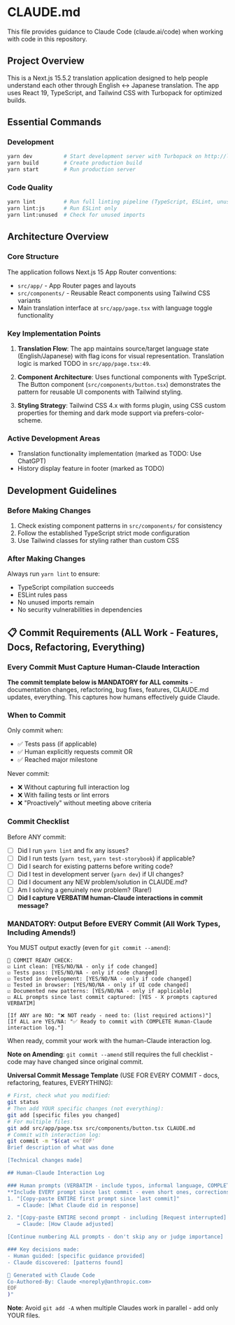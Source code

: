 # CLAUDE.md

This file provides guidance to Claude Code (claude.ai/code) when working with code in this repository.

## Project Overview
This is a Next.js 15.5.2 translation application designed to help people understand each other through English ↔ Japanese translation. The app uses React 19, TypeScript, and Tailwind CSS with Turbopack for optimized builds.

## Essential Commands

### Development
```bash
yarn dev          # Start development server with Turbopack on http://localhost:3000
yarn build        # Create production build
yarn start        # Run production server
```

### Code Quality
```bash
yarn lint         # Run full linting pipeline (TypeScript, ESLint, unused imports, security audit)
yarn lint:js      # Run ESLint only
yarn lint:unused  # Check for unused imports
```

## Architecture Overview

### Core Structure
The application follows Next.js 15 App Router conventions:
- `src/app/` - App Router pages and layouts
- `src/components/` - Reusable React components using Tailwind CSS variants
- Main translation interface at `src/app/page.tsx` with language toggle functionality

### Key Implementation Points
1. **Translation Flow**: The app maintains source/target language state (English/Japanese) with flag icons for visual representation. Translation logic is marked TODO in `src/app/page.tsx:49`.

2. **Component Architecture**: Uses functional components with TypeScript. The Button component (`src/components/button.tsx`) demonstrates the pattern for reusable UI components with Tailwind styling.

3. **Styling Strategy**: Tailwind CSS 4.x with forms plugin, using CSS custom properties for theming and dark mode support via prefers-color-scheme.

### Active Development Areas
- Translation functionality implementation (marked as TODO: Use ChatGPT)
- History display feature in footer (marked as TODO)

## Development Guidelines

### Before Making Changes
1. Check existing component patterns in `src/components/` for consistency
2. Follow the established TypeScript strict mode configuration
3. Use Tailwind classes for styling rather than custom CSS

### After Making Changes
Always run `yarn lint` to ensure:
- TypeScript compilation succeeds
- ESLint rules pass
- No unused imports remain
- No security vulnerabilities in dependencies

## 📋 Commit Requirements (ALL Work - Features, Docs, Refactoring, Everything)

### Every Commit Must Capture Human-Claude Interaction

**The commit template below is MANDATORY for ALL commits** - documentation changes, refactoring, bug fixes, features, CLAUDE.md updates, everything. This captures how humans effectively guide Claude.

### When to Commit
Only commit when:
- ✅ Tests pass (if applicable)
- ✅ Human explicitly requests commit OR
- ✅ Reached major milestone

Never commit:
- ❌ Without capturing full interaction log
- ❌ With failing tests or lint errors
- ❌ "Proactively" without meeting above criteria

### Commit Checklist
Before ANY commit:
- [ ] Did I run `yarn lint` and fix any issues?
- [ ] Did I run tests (`yarn test`, `yarn test-storybook`) if applicable?
- [ ] Did I search for existing patterns before writing code?
- [ ] Did I test in development server (`yarn dev`) if UI changes?
- [ ] Did I document any NEW problem/solution in CLAUDE.md?
- [ ] Am I solving a genuinely new problem? (Rare!)
- [ ] **Did I capture VERBATIM human-Claude interactions in commit message?**

### MANDATORY: Output Before EVERY Commit (All Work Types, Including Amends!)
You MUST output exactly (even for `git commit --amend`):
```
📝 COMMIT READY CHECK:
☑️ Lint clean: [YES/NO/NA - only if code changed]
☑️ Tests pass: [YES/NO/NA - only if code changed]
☑️ Tested in development: [YES/NO/NA - only if code changed]
☑️ Tested in browser: [YES/NO/NA - only if UI code changed]
☑️ Documented new patterns: [YES/NO/NA - only if applicable]
☑️ ALL prompts since last commit captured: [YES - X prompts captured VERBATIM]

[If ANY are NO: "❌ NOT ready - need to: (list required actions)"]
[If ALL are YES/NA: "✅ Ready to commit with COMPLETE Human-Claude interaction log."]
```

When ready, commit your work with the human-Claude interaction log.

**Note on Amending**: `git commit --amend` still requires the full checklist - code may have changed since original commit.

**Universal Commit Message Template** (USE FOR EVERY COMMIT - docs, refactoring, features, EVERYTHING):
```bash
# First, check what you modified:
git status
# Then add YOUR specific changes (not everything):
git add [specific files you changed]
# For multiple files:
git add src/app/page.tsx src/components/button.tsx CLAUDE.md
# Commit with interaction log:
git commit -m "$(cat <<'EOF'
Brief description of what was done

[Technical changes made]

## Human-Claude Interaction Log

### Human prompts (VERBATIM - include typos, informal language, COMPLETE text):
**Include EVERY prompt since last commit - even short ones, corrections, clarifications**
1. "[Copy-paste ENTIRE first prompt since last commit]"
   → Claude: [What Claude did in response]

2. "[Copy-paste ENTIRE second prompt - including [Request interrupted] if present]"
   → Claude: [How Claude adjusted]

[Continue numbering ALL prompts - don't skip any or judge importance]

### Key decisions made:
- Human guided: [specific guidance provided]
- Claude discovered: [patterns found]

🤖 Generated with Claude Code
Co-Authored-By: Claude <noreply@anthropic.com>
EOF
)"
```
**Note**: Avoid `git add -A` when multiple Claudes work in parallel - add only YOUR files.
